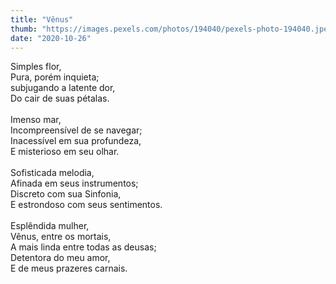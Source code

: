```yaml
---
title: "Vênus"
thumb: "https://images.pexels.com/photos/194040/pexels-photo-194040.jpeg"
date: "2020-10-26"
---
```

Simples flor,  
Pura, porém inquieta;  
subjugando a latente dor,  
Do cair de suas pétalas.  
<br />
Imenso mar,  
Incompreensível de se navegar;  
Inacessível em sua profundeza,  
E misterioso em seu olhar.  
<br />
Sofisticada melodia,  
Afinada em seus instrumentos;  
Discreto com sua Sinfonia,  
E estrondoso com seus sentimentos.  
<br />
Esplêndida mulher,  
Vênus, entre os mortais,  
A mais linda entre todas as deusas;  
Detentora do meu amor,  
E de meus prazeres carnais.  